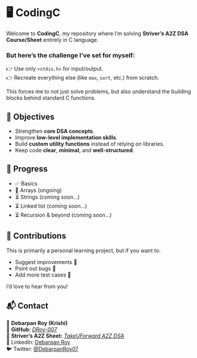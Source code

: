 # 🖥️ CodingC  
Welcome to **CodingC**, my repository where I’m solving **Striver’s A2Z DSA Course/Sheet** entirely in C language.  

### But here’s the challenge I’ve set for myself: 
👉 Use only ```<stdio.h>``` for input/output.  
👉 Recreate everything else (like ```max```, ```sort```, etc.) from scratch.  
  
This forces me to not just solve problems, but also understand the building blocks behind standard C functions. 

  
## 🎯 Objectives

- Strengthen **core DSA concepts**.  
- Improve **low-level implementation skills**.  
- Build **custom utility functions** instead of relying on libraries.  
- Keep code **clear**, **minimal**, and **well-structured**.


## 🚀 Progress

- ✅ Basics  
- 🔄️ Arrays (ongoing)  
- ⏳ Strings (coming soon...)  
- ⏳ Linked list (coming soon...)  
- ⏳ Recursion & beyond (coming soon...)  


## 🤝 Contributions

This is primarily a personal learning project, but if you want to:  
- Suggest improvements 🚀  
- Point out bugs 🐛  
- Add more test cases 🧪

I’d love to hear from you!  


## 📬 Contact

👤 **Debarpan Roy (Krishi)**  
🐙 **GitHub:** [*DRoy-007*](https://github.com/DRoy-007)  
📘 **Striver’s A2Z Sheet:** [*TakeUForward A2Z DSA*](https://takeuforward.org/strivers-a2z-dsa-course/)  
💼 LinkedIn: [Debarpan Roy](https://www.linkedin.com/in/debarpan-roy-517280373/)  
🐦 Twitter: [@DebarpanRoy07](https://twitter.com/DebarpanRoy07)  

